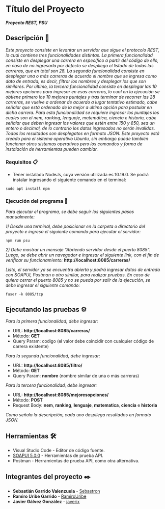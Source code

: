 # Título del Proyecto

**_Proyecto REST, PSU_**

## Descripción 🚀

_Este proyecto consiste en levantar un servidor que sigue el protocolo REST,_ 
_lo cual contiene tres funcionalidades distintas. La primera funcionalidad_
_consiste en desplegar una carrera en especifico a partir del código de ello,_
_en caso de no ingresarla por defecto se despliega el listado de todas las_
_carreras, que en total son 28._
_La segunda funcionalidad consiste en desplegar una o más carreras de acuerdo_ 
_el nombre que se ingresa como dato de entrada, es decir, filtrar los nombres_
_y desplegar los que son similares._
_Por último, la tercera funcionalidad consiste en desplegar las 10 mejores opciones_
_para ingresar en esas carreras, lo cual en la ejecución se obtiene primero los 10_
_mejores puntajes y tras terminar de recorrer las 28 carreras, se vuelve a ordenar_
_de acuerdo a lugar tentativo estimado, cabe señalar que está ordenado de la mejor_
_a ultima opción para postular en dicha carrera. Para esta funcionalidad se requiere_
_ingresar los puntajes los cuales son el nem, ranking, lenguaje, matemática, ciencia_
_e historia, cabe señalar que deben ingresar los valores que estén entre 150 y 850,_
_sea un entero o decimal, de lo contrario los datos ingresados no serán invalidas._
_Todos los resultados son desplegatos en formato JSON. Este proyecto está creado_
_para el sistema operativo Ubuntu, sin embargo puede también funcionar otros sistemas_
_operativos pero los comandos y forma de instalación de herramientas pueden cambiar._ 

### Requisitos 📋

* Tener instalado NodeJs, cuya versión utilizada es 10.19.0. Se podrá instalar ingresando el siguiente comando en el terminal:
```
sudo apt install npm
```

### Ejecución del programa 🔧

_Para ejecutar el programa, se debe seguir los siguientes pasos manualmente:_

_1) Desde una terminal, debe posicionar en la carpeta o directorio del proyecto e ingresa el siguiente comando para ejecutar el servidor:_
```
npm run psu
```
_2) Debe mostrar un mensaje "Abriendo servidor desde el puerto 8085". Luego, se debe abrir un navegador_ 
   _e ingresar el siguiente link, con el fin de verificar su funcionamiento:_ 
   **http://localhost:8085/carreras/**

_Listo, el servidor ya se encuentra abierta y podrá ingresar datos_
_de entrada con SOAPUI, Postman o otro similar, para realizar pruebas._
_En caso de quiera cerrar el puerto 8085 y no se pueda por salir de la ejecución, se debe ingresar el siguiente comando:_
```
fuser -k 8085/tcp
```

## Ejecutando las pruebas ⚙️

_Para la primera funcionalidad, debe ingresar:_
* URL: **http://localhost:8085/carreras/**
* Método: **GET**
* Query Param: codigo (el valor debe coincidir con cualquier código de carrera existente)

_Para la segunda funcionalidad, debe ingresar:_
* URL: **http://localhost:8085/filtro/**
* Método: **GET**
* Query Param: **nombre** (nombre similar de una o más carreras)

_Para la tercera funcionalidad, debe ingresar:_
* URL: **http://localhost:8085/mejoresopciones/**
* Método: **POST**
* Request Body: **nem**, **ranking**, **lenguaje**, **matematica**, **ciencia** e **historia** 

_Como señala la descripción, cada uno despliega resultados en formato JSON._

## Herramientas 🛠️

* Visual Studio Code - Editor de código fuente.
* [SOAPUI 5.0.0](https://www.soapui.org/downloads/soapui/) - Herramientas de prueba API.
* Postman - Herramientas de prueba API, como otra alternativa.

## Integrantes del proyecto ✒️

* **Sebastián Garrido Valenzuela** - [Sebastron](https://github.com/Sebastron)
* **Ramiro Uribe Garrido** - [RamiroUribe](https://github.com/RamiroUribe)
* **Javier Gálvez González** - [javerix](https://github.com/javerix)

